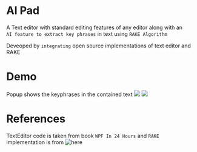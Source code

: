# AI Pad  
A Text editor with standard editing features of any editor along with an  
```AI feature to extract key phrases``` in text using ```RAKE Algorithm```  

Deveoped by ```integrating``` open source implementations of text editor and RAKE

# Demo 
Popup shows the keyphrases in the contained text
![](https://github.com/getmlcode/AI-Pad/blob/master/AI-Pad-Rake-Demo-gif.gif)
![](https://github.com/getmlcode/AI-Pad/blob/master/AI%20Pad%20Demo.gif)


# References

TextEditor code is taken from book ```WPF In 24 Hours``` and ```RAKE```  
implementation is from ![here](https://github.com/benmcevoy/Rake/blob/master/Rake/Rake.cs)
